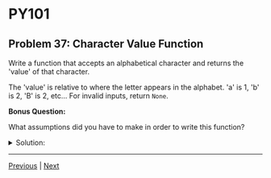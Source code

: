 # PY101
## Problem 37: Character Value Function

Write a function that accepts an alphabetical character and returns the 'value' of that character.

The 'value' is relative to where the letter appears in the alphabet. 'a' is 1, 'b' is 2, 'B' is 2, etc... For invalid inputs, return `None`.

**Bonus Question:**

What assumptions did you have to make in order to write this function?

<details>
<summary>Solution:</summary>

With `ord`:

```python
def get_char_value(char):
    if len(char) == 1 and char.isalpha():
        char = char.lower()
        return ord(char) - ord('a') + 1
    else:
        return None

# Example Usage
print(get_char_value('a'))  # Output: 1
print(get_char_value('B'))  # Output: 2
print(get_char_value('z'))  # Output: 26
print(get_char_value('1'))  # Output: None
print(get_char_value('@'))  # Output: None
print(get_char_value('ab')) # Output: None
```

Manually:

```python
def get_char_value(char):
    alphabet = 'abcdefghijklmnopqrstuvwxyz'
    
    if len(char) == 1 and char.isalpha():
        char = char.lower()
        
        if char in alphabet:
            return alphabet.index(char) + 1
        
    return None

# Example Usage
print(get_char_value('a'))  # Output: 1
print(get_char_value('B'))  # Output: 2
print(get_char_value('z'))  # Output: 26
print(get_char_value('1'))  # Output: None
print(get_char_value('@'))  # Output: None
print(get_char_value('ab')) # Output: None
```

**Bonus Answer:**

Assumptions:
1. What types of input we can expect.
2. What length input strings will be.
3. What case the strings will be in.
4. What 'invalid inputs' are.

</details>

---

[Previous](036.md) | [Next](038.md)

